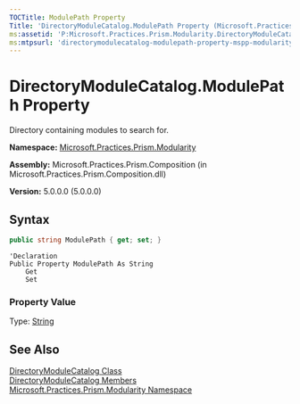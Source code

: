 ```yaml
---
TOCTitle: ModulePath Property
Title: 'DirectoryModuleCatalog.ModulePath Property (Microsoft.Practices.Prism.Modularity)'
ms:assetid: 'P:Microsoft.Practices.Prism.Modularity.DirectoryModuleCatalog.ModulePath'
ms:mtpsurl: 'directorymodulecatalog-modulepath-property-mspp-modularity.md'
---
```



# DirectoryModuleCatalog.ModulePath Property

Directory containing modules to search for.

**Namespace:** [Microsoft.Practices.Prism.Modularity](/patterns-practices/reference/mspp-regions-namespace)

**Assembly:** Microsoft.Practices.Prism.Composition (in Microsoft.Practices.Prism.Composition.dll)

**Version:** 5.0.0.0 (5.0.0.0)

## Syntax

```C#
public string ModulePath { get; set; }
```
```VB
'Declaration
Public Property ModulePath As String
	Get
	Set
```

### Property Value

Type: [String](http://msdn.microsoft.com/en-us/library/s1wwdcbf)

## See Also

[DirectoryModuleCatalog Class](/patterns-practices/reference/directorymodulecatalog-class-mspp-modularity)<br/>
[DirectoryModuleCatalog Members](/patterns-practices/reference/directorymodulecatalog-members-mspp-modularity)<br/>
[Microsoft.Practices.Prism.Modularity Namespace](/patterns-practices/reference/mspp-regions-namespace)<br/>
